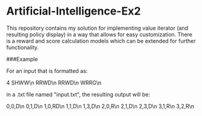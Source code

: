 # Artificial-Intelligence-Ex2
This repository contains my solution for implementing value iterator (and resulting policy display) in a way that allows for easy customization. There is a reward and score calculation models which can be extended for further functionality.

###Example

For an input that is formatted as:

4
SHWW\n
RRWD\n
RRWD\n
WRRG\n

in a .txt file named "input.txt", the resulting output will be:

0,0,D\n
0,1,D\n
1,0,RD\n
1,1,D\n
1,3,D\n
2,0,R\n
2,1,D\n
2,3,D\n
3,1,R\n
3,2,R\n